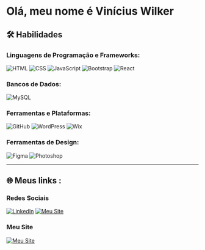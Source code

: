 # Olá, meu nome é Vinícius Wilker 

## 🛠️ Habilidades

### Linguagens de Programação e Frameworks:
![HTML](https://img.shields.io/badge/HTML5-E34F26?style=for-the-badge&logo=html5&logoColor=white)
![CSS](https://img.shields.io/badge/CSS3-1572B6?style=for-the-badge&logo=css3&logoColor=white)
![JavaScript](https://img.shields.io/badge/JavaScript-F7DF1E?style=for-the-badge&logo=javascript&logoColor=black)
![Bootstrap](https://img.shields.io/badge/Bootstrap-7952B3?style=for-the-badge&logo=bootstrap&logoColor=white)
![React](https://img.shields.io/badge/React-61DAFB?style=for-the-badge&logo=react&logoColor=black)

### Bancos de Dados:
![MySQL](https://img.shields.io/badge/MySQL-4479A1?style=for-the-badge&logo=mysql&logoColor=white)

### Ferramentas e Plataformas:
![GitHub](https://img.shields.io/badge/GitHub-181717?style=for-the-badge&logo=github&logoColor=white)
![WordPress](https://img.shields.io/badge/WordPress-21759B?style=for-the-badge&logo=wordpress&logoColor=white)
![Wix](https://img.shields.io/badge/Wix-000000?style=for-the-badge&logo=wix&logoColor=white)


### Ferramentas de Design:
![Figma](https://img.shields.io/badge/Figma-F24E1E?style=for-the-badge&logo=figma&logoColor=white)
![Photoshop](https://img.shields.io/badge/Photoshop-31A8FF?style=for-the-badge&logo=adobe-photoshop&logoColor=white)

---


## 🌐 Meus links :

### Redes Sociais
<div>
<!-- <a href="https://www.instagram.com/riicardomoura/" target="_blank"><img src="https://img.shields.io/badge/-Instagram-E4405F?style=for-the-badge&logo=instagram&logoColor=white" alt="Instagram"></a> -->
<!-- <a href="mailto:vinicius.zoom360@gmail.com" target="_blank"><img src="https://img.shields.io/badge/-Gmail-D14836?style=for-the-badge&logo=gmail&logoColor=white" alt="Gmail"></a> -->
<a href="https://www.linkedin.com/in/viniciuswilkerdev/" target="_blank"><img src="https://img.shields.io/badge/-LinkedIn-0A66C2?style=for-the-badge&logo=linkedin&logoColor=white" alt="LinkedIn"></a>
<a href="vwdeveloper.netlify.app" target="_blank"><img src="https://img.shields.io/badge/-vwdeveloper.com.br-0078D6?style=for-the-badge&logo=internet-explorer&logoColor=white" alt="Meu Site"></a>
</div>

### Meu Site
<div>
<a href="vwdeveloper.netlify.app" target="_blank"><img src="https://img.shields.io/badge/-vwdeveloper.com.br-0078D6?style=for-the-badge&logo=internet-explorer&logoColor=white" alt="Meu Site"></a>
</div>
